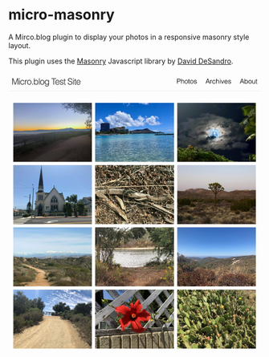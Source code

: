 # micro-masonry

A Mirco.blog plugin to display your photos in a responsive masonry style layout.

This plugin uses the [Masonry](https://masonry.desandro.com/) Javascript library by [David DeSandro](https://github.com/desandro).

![](/docs/example.jpg)